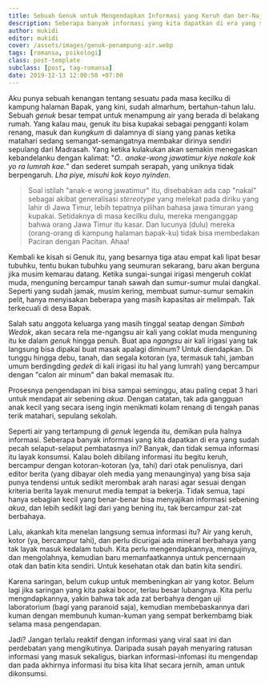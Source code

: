 ```yaml
---
title: Sebuah Genuk untuk Mengendapkan Informasi yang Keruh dan ber-Najis
description: Seberapa banyak informasi yang kita dapatkan di era yang sudah pecah selaput-selaput pembatasnya ini? Banyak, dan tidak semua informasi itu layak konsumsi.
author: mukidi
editor: mukidi
cover: /assets/images/genuk-penampung-air.webp
tags: [romansa, psikologi]
class: post-template
subclass: [post, tag-romansa]
date: 2019-12-13 12:00:50 +07:00
---
```


Aku punya sebuah kenangan tentang sesuatu pada masa kecilku di kampung halaman Bapak, yang kini, sudah almarhum, bertahun-tahun lalu. Sebuah _genuk_ besar tempat untuk menampung air yang berada di belakang rumah. Yang kalau mau, genuk itu bisa kupakai sebagai pengganti kolam renang, masuk dan _kungkum_ di dalamnya di siang yang panas ketika matahari sedang semangat-semangatnya membakar dirinya sendiri sepulang dari Madrasah. Yang ketika kulakukan akan semakin menegaskan kebandelanku dengan kalimat: "_O.. anake-wong jawatimur kiye nakale kok yo ra lumrah kae._" dan sederet sumpah serapah, yang uniknya tidak berpengaruh. _Lha piye, misuhi kok koyo nyinden_.

> Soal istilah "anak-e wong jawatimur" itu, disebabkan ada cap "nakal" sebagai akibat generalisasi _stereotype_ yang melekat pada diriku yang lahir di Jawa Timur, lebih tepatnya pilihan bahasa jawa timuran yang kupakai. Setidaknya di masa kecilku dulu, mereka menganggap bahwa orang Jawa Timur itu kasar. Dan lucunya (dulu) mereka (orang-orang di kampung halaman bapak-ku) tidak bisa membedakan Paciran dengan Pacitan. Ahaa!

Kembali ke kisah si Genuk itu, yang besarnya tiga atau empat kali lipat besar tubuhku, tentu bukan tubuhku yang seumuran sekarang, baru akan berguna jika musim kemarau datang. Ketika sungai-sungai irigasi mengeruh  coklat muda, menguning bercampur tanah sawah dan sumur-sumur mulai dangkal. Seperti yang sudah jamak, musim kering, membuat sumur-sumur semakin pelit, hanya menyisakan beberapa yang masih kapasitas air melimpah. Tak terkecuali di desa Bapak.

Salah satu anggota keluarga yang masih tinggal seatap dengan _Simbah Wedok_, akan secara rela me-ngangsu air kali yang coklat muda menguning itu ke dalam _genuk_ hingga penuh. Buat apa _ngangsu_ air kali irigasi yang tak langsung bisa dipakai buat masak apalagi diminum? Untuk diendapkan. Di tunggu hingga debu, tanah, dan segala kotoran (ya, termasuk tahi, jamban umum berdingding _gedek_ di kali irigasi itu hal yang lumrah) yang bercampur dengan "calon air minum" dan bakal memasak itu.

Prosesnya pengendapan ini bisa sampai seminggu, atau paling cepat 3 hari untuk mendapat air sebening _akua_. Dengan catatan, tak ada gangguan anak kecil yang secara iseng ingin menikmati kolam renang di tengah panas terik matahari, sepulang sekolah.

Seperti air yang tertampung di _genuk_ legenda itu, demikan pula halnya informasi. Seberapa banyak informasi yang kita dapatkan di era yang sudah pecah selaput-selaput pembatasnya ini? Banyak, dan tidak semua informasi itu layak konsumsi. Kalau boleh dibilang informasi itu begitu keruh, bercampur dengan kotoran-kotoran (ya, tahi) dari otak penulisnya, dari editor berita (yang dibayar oleh media yang menaunginya) yang bisa saja punya tendensi untuk sedikit merombak arah narasi agar sesuai dengan kriteria berita layak menurut media tempat ia bekerja. Tidak semua, tapi hanya sebagian kecil yang benar-benar bisa menyajikan informasi sebening _akua_, dan lebih sedikit lagi dari yang bening itu, tak bercampur zat-zat berbahaya.

Lalu, akankah kita menelan langsung semua informasi itu? Air yang keruh, kotor (ya, bercampur tahi), dan perlu dicurigai ada mineral berbahaya yang tak layak masuk kedalam tubuh. Kita perlu mengendapkannya, mengujinya, dan mengolahnya, kemudian baru memanfaatkannya untuk pencernaan otak dan batin kita sendiri. Untuk kesehatan otak dan batin kita sendiri.

Karena saringan, belum cukup untuk membeningkan air yang kotor. Belum lagi jika saringan yang kita pakai bocor, terlau besar lubangnya. Kita perlu mengndapkannya, yakin bahwa tak ada zat berbahya dengan uji laboratorium (bagi yang paranoid saja), kemudian membebaskannya dari kuman dengan membunuh kuman-kuman yang sempat berkembamg biak selama masa pengendapan.

Jadi? Jangan terlalu reaktif dengan informasi yang viral saat ini dan perdebatan yang mengikutinya. Daripada susah payah menyaring ratusan informasi yang masuk sekaligus, biarkan informasi-infomasi itu mengendap dan pada akhirnya informasi itu bisa kita lihat secara jernih, aman untuk dikonsumsi.

